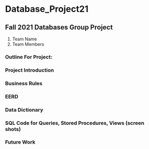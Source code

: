 # Database_Project21
## Fall 2021 Databases Group Project
1. Team Name
2. Team Members
### Outline For Project:
### Project Introduction
### Business Rules
### EERD
### Data Dictionary
### SQL Code for Queries, Stored Procedures, Views (screen shots)
### Future Work
